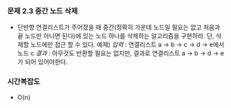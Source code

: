### 문제 2.3 중간 노드 삭제
- 단반향 연결리스트가 주어졌을 때 중간(정확히 가운데 노드일 필요는 없고 처음과 끝 노드만 아니면 된다)에 있는 노드 하나를 삭제하는 알고리즘을 구현하라. 단, 삭제할 노드에만 접근 할 수 있다.
예제) *입력* : 연결리스트 a -> b -> c -> d -> e에서 노드 c
     *결과* : 아무것도 반환할 필요는 없지만, 결과로 연결리스트 a -> b -> d -> e가 되어 있어야한다.

### 시간복잡도
- O(n)
